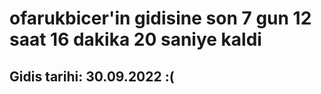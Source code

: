# ofarukbicer'in gidisine son 7 gun 12 saat 16 dakika 20 saniye kaldi

## Gidis tarihi: 30.09.2022 :(